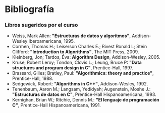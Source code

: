 # Bibliografía

### Libros sugeridos por el curso

* Weiss, Mark Allen: **"Estructuras de datos y algoritmos"**, Addison-Wesley Iberoamericana, 1995.
* Cormen, Thomas H.; Leiserson Charles E.; Rivest Ronald L; Stein Clifford: **"Introduction to Algorithms"**, The MIT Press, 2009.
* Kleinberg, Jon; Tardos, Éva: **Algorithm Design**, Addison-Wesley, 2005.
* Kruse, Robert Leroy;  Tondon, Clovis L.;  Leung, Bruce P: **"Data structures and program design in C"**, Prentice-Hall, 1997.
* Brassard, Gilles;  Bratley, Paul: **"Algorithmics: theory and practice"**, Prentice-Hall, 1988.
* Sedgewick, Robert: **"Algorithms in C++"**, Addison-Wesley, 1992.
* Tenenbaum, Aaron M.;  Langsam, Yedidyah;  Augenstein, Moshe J.: **"Estructuras de datos en C"**, Prentice-Hall Hispanoamericana, 1993.
* Kernighan, Brian W.;  Ritchie, Dennis M.: **"El lenguaje de programación C"**, Prentice-Hall Hispanoamericana, 1991.


